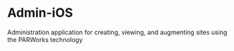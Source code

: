 Admin-iOS
=========

Administration application for creating, viewing, and augmenting sites using the PARWorks technology